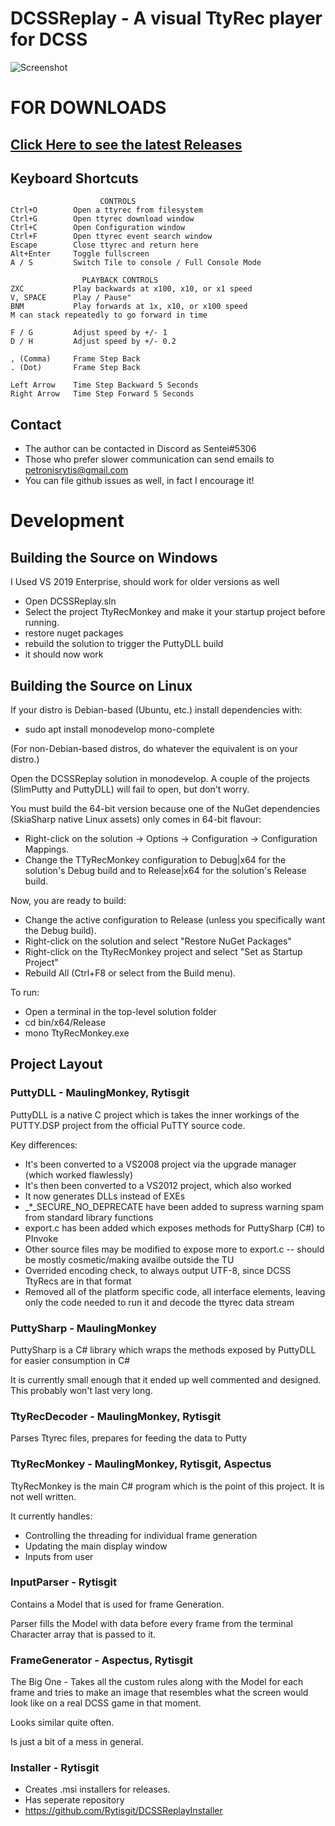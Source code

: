 # DCSSReplay - A visual TtyRec player for DCSS

![Screenshot](https://github.com/Rytisgit/DCSSReplay/blob/0.7.0/.projnfo/screenshots/thumbnail0.7.png?raw=true)

# FOR DOWNLOADS

## [Click Here to see the latest Releases](https://github.com/Rytisgit/DCSSReplay/releases)

## Keyboard Shortcuts

```
                    CONTROLS
Ctrl+O        Open a ttyrec from filesystem
Ctrl+G        Open ttyrec download window
Ctrl+C        Open Configuration window
Ctrl+F        Open ttyrec event search window
Escape        Close ttyrec and return here
Alt+Enter     Toggle fullscreen
A / S         Switch Tile to console / Full Console Mode

                PLAYBACK CONTROLS
ZXC           Play backwards at x100, x10, or x1 speed
V, SPACE      Play / Pause"
BNM           Play forwards at 1x, x10, or x100 speed
M can stack repeatedly to go forward in time

F / G         Adjust speed by +/- 1
D / H         Adjust speed by +/- 0.2
 
, (Comma)     Frame Step Back
. (Dot)       Frame Step Back

Left Arrow    Time Step Backward 5 Seconds
Right Arrow   Time Step Forward 5 Seconds
```

## Contact

- The author can be contacted in Discord as Sentei#5306
- Those who prefer slower communication can send emails to petronisrytis@gmail.com
- You can file github issues as well, in fact I encourage it!

# Development

## Building the Source on Windows

I Used VS 2019 Enterprise, should work for older versions as well

- Open DCSSReplay.sln
- Select the project TtyRecMonkey and make it your startup project before running.
- restore nuget packages
- rebuild the solution to trigger the PuttyDLL build
- it should now work

## Building the Source on Linux

If your distro is Debian-based (Ubuntu, etc.) install dependencies with:

- sudo apt install monodevelop mono-complete

(For non-Debian-based distros, do whatever the equivalent is on your distro.)

Open the DCSSReplay solution in monodevelop. A couple of the projects (SlimPutty and PuttyDLL) will fail to open, but don't worry.

You must build the 64-bit version because one of the NuGet dependencies (SkiaSharp native Linux assets) only comes in 64-bit flavour:

- Right-click on the solution -> Options -> Configuration -> Configuration Mappings.
- Change the TTyRecMonkey configuration to Debug|x64 for the solution's Debug build and to Release|x64 for the solution's Release build.

Now, you are ready to build:

- Change the active configuration to Release (unless you specifically want the Debug build).
- Right-click on the solution and select "Restore NuGet Packages"
- Right-click on the TtyRecMonkey project and select "Set as Startup Project"
- Rebuild All (Ctrl+F8 or select from the Build menu).

To run:

- Open a terminal in the top-level solution folder
- cd bin/x64/Release
- mono TtyRecMonkey.exe

## Project Layout

### PuttyDLL - MaulingMonkey, Rytisgit

PuttyDLL is a native C project which is takes the inner workings of the PUTTY.DSP project from the official PuTTY source code.

Key differences:

- It's been converted to a VS2008 project via the upgrade manager (which worked flawlessly)
- It's then been converted to a VS2012 project, which also worked
- It now generates DLLs instead of EXEs
- _*_SECURE_NO_DEPRECATE have been added to supress warning spam from standard library functions
- export.c has been added which exposes methods for PuttySharp (C#) to PInvoke
- Other source files may be modified to expose more to export.c -- should be mostly cosmetic/making availbe outside the TU
- Overrided encoding check, to always output UTF-8, since DCSS TtyRecs are in that format
- Removed all of the platform specific code, all interface elements, leaving only the code needed to run it and decode the ttyrec data stream


### PuttySharp - MaulingMonkey

PuttySharp is a C# library which wraps the methods exposed by PuttyDLL for easier consumption in C#

It is currently small enough that it ended up well commented and designed.  This probably won't last very long.

### TtyRecDecoder - MaulingMonkey, Rytisgit

Parses Ttyrec files, prepares for feeding the data to Putty

### TtyRecMonkey - MaulingMonkey, Rytisgit, Aspectus

TtyRecMonkey is the main C# program which is the point of this project.  It is not well written.

It currently handles:

- Controlling the threading for individual frame generation
- Updating the main display window 
- Inputs from user

### InputParser - Rytisgit

Contains a Model that is used for frame Generation. 

Parser fills the Model with data before every frame from the terminal Character array that is passed to it.

### FrameGenerator - Aspectus, Rytisgit

The Big One - Takes all the custom rules along with the Model for each frame and tries to make an image that resembles what the screen would look like on a real DCSS game in that moment. 

Looks similar quite often.

Is just a bit of a mess in general.

### Installer - Rytisgit 
- Creates .msi installers for releases.
- Has seperate repository
- https://github.com/Rytisgit/DCSSReplayInstaller

